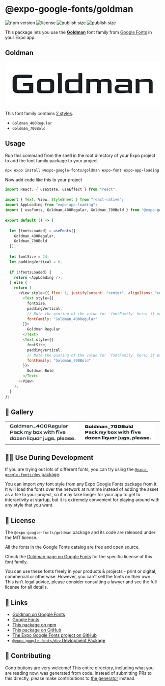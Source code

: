 # @expo-google-fonts/goldman

![npm version](https://flat.badgen.net/npm/v/@expo-google-fonts/goldman)
![license](https://flat.badgen.net/github/license/expo/google-fonts)
![publish size](https://flat.badgen.net/packagephobia/install/@expo-google-fonts/goldman)
![publish size](https://flat.badgen.net/packagephobia/publish/@expo-google-fonts/goldman)

This package lets you use the [**Goldman**](https://fonts.google.com/specimen/Goldman) font family from [Google Fonts](https://fonts.google.com/) in your Expo app.

## Goldman

![Goldman](./font-family.png)

This font family contains [2 styles](#-gallery).

- `Goldman_400Regular`
- `Goldman_700Bold`

## Usage

Run this command from the shell in the root directory of your Expo project to add the font family package to your project

```sh
npx expo install @expo-google-fonts/goldman expo-font expo-app-loading
```

Now add code like this to your project

```js
import React, { useState, useEffect } from "react";

import { Text, View, StyleSheet } from "react-native";
import AppLoading from "expo-app-loading";
import { useFonts, Goldman_400Regular, Goldman_700Bold } from '@expo-google-fonts/goldman';

export default () => {

  let [fontsLoaded] = useFonts({
    Goldman_400Regular, 
    Goldman_700Bold
  });

  let fontSize = 24;
  let paddingVertical = 6;

  if (!fontsLoaded) {
    return <AppLoading />;
  } else {
    return (
      <View style={{ flex: 1, justifyContent: "center", alignItems: "center" }}>
        <Text style={{
          fontSize,
          paddingVertical,
          // Note the quoting of the value for `fontFamily` here; it expects a string!
          fontFamily: "Goldman_400Regular"
        }}>
          Goldman Regular
        </Text>
        <Text style={{
          fontSize,
          paddingVertical,
          // Note the quoting of the value for `fontFamily` here; it expects a string!
          fontFamily: "Goldman_700Bold"
        }}>
          Goldman Bold
        </Text>
      </View>
    );
  }
};
```

## 🔡 Gallery


||||
|-|-|-|
|![Goldman_400Regular](./Goldman_400Regular.ttf.png)|![Goldman_700Bold](./Goldman_700Bold.ttf.png)|||


## 👩‍💻 Use During Development

If you are trying out lots of different fonts, you can try using the [`@expo-google-fonts/dev` package](https://github.com/expo/google-fonts/tree/master/font-packages/dev#readme).

You can import _any_ font style from any Expo Google Fonts package from it. It will load the fonts over the network at runtime instead of adding the asset as a file to your project, so it may take longer for your app to get to interactivity at startup, but it is extremely convenient for playing around with any style that you want.


## 📖 License

The `@expo-google-fonts/goldman` package and its code are released under the MIT license.

All the fonts in the Google Fonts catalog are free and open source.

Check the [Goldman page on Google Fonts](https://fonts.google.com/specimen/Goldman) for the specific license of this font family.

You can use these fonts freely in your products & projects - print or digital, commercial or otherwise. However, you can't sell the fonts on their own. This isn't legal advice, please consider consulting a lawyer and see the full license for all details.

## 🔗 Links

- [Goldman on Google Fonts](https://fonts.google.com/specimen/Goldman)
- [Google Fonts](https://fonts.google.com/)
- [This package on npm](https://www.npmjs.com/package/@expo-google-fonts/goldman)
- [This package on GitHub](https://github.com/expo/google-fonts/tree/master/font-packages/goldman)
- [The Expo Google Fonts project on GitHub](https://github.com/expo/google-fonts)
- [`@expo-google-fonts/dev` Devlopment Package](https://github.com/expo/google-fonts/tree/master/font-packages/dev)

## 🤝 Contributing

Contributions are very welcome! This entire directory, including what you are reading now, was generated from code. Instead of submitting PRs to this directly, please make contributions to [the generator](https://github.com/expo/google-fonts/tree/master/packages/generator) instead.
